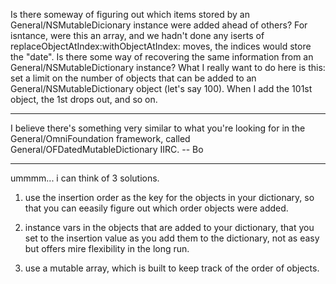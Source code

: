 Is there someway of figuring out which items stored by an General/NSMutableDicionary instance were added ahead of others?  For isntance, were this an array, and we hadn't done any iserts of replaceObjectAtIndex:withObjectAtIndex: moves, the indices would store the "date".  Is there some way of recovering the same information from an General/NSMutableDictionary instance?
What I really want to do here is this: set a limit on the number of objects that can be added to an General/NSMutableDictionary object (let's say 100).  When I add the 101st object, the 1st drops out, and so on.

----

I believe there's something very similar to what you're looking for in the General/OmniFoundation framework, called General/OFDatedMutableDictionary IIRC.  -- Bo

----

ummmm... 
i can think of 3 solutions.
1. use the insertion order as the key for the objects in your dictionary, so that you can eeasily figure out which order objects were added.

2. instance vars in the objects that are added to your dictionary, that you set to the insertion value as you add them to the dictionary, not as easy but offers mire flexibility in the long run.

3. use a mutable array, which is built to keep track of the order of objects.